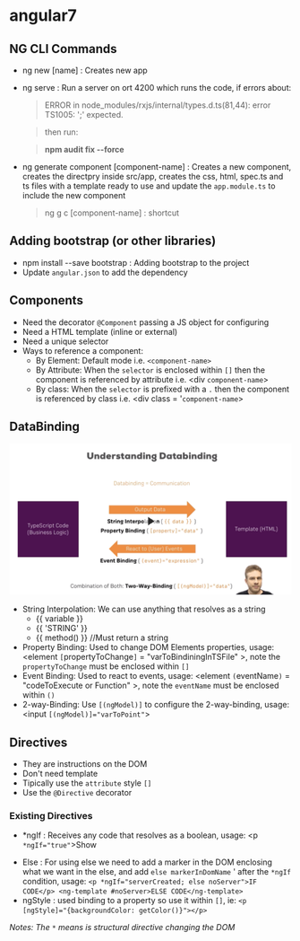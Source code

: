 # angular7

## NG CLI Commands

- ng new [name] :  Creates new app
- ng serve : Run a server on ort 4200 which runs the code, if errors about:
    > ERROR in node_modules/rxjs/internal/types.d.ts(81,44): error TS1005: ';' expected.
    
    > then run:

    > **npm audit fix --force**
    
- ng generate component [component-name] : Creates a new component, creates the directpry inside src/app, creates the 
css, html, spec.ts and ts files with a template ready to use and update the `app.module.ts` to include the new component
    > ng g c [component-name] : shortcut
    
## Adding bootstrap (or other libraries)
 
- npm install --save bootstrap : Adding bootstrap to the project
- Update `angular.json` to add the dependency
 
## Components
 
- Need the decorator `@Component` passing a JS object for configuring
- Need a HTML template (inline or external)
- Need a unique selector
- Ways to reference a component:
  * By Element: Default mode i.e. `<component-name>`
  * By Attribute: When the `selector` is enclosed within `[]` then the component is referenced by attribute i.e. <div `component-name`>
  * By class: When the `selector` is prefixed with a `.` then the component is referenced by class i.e. <div class = '`component-name`>

## DataBinding

![image](imgs/DataBinding.png)

- String Interpolation: We can use anything that resolves as a string
  * {{ variable }}
  * {{ 'STRING' }}
  * {{ method() }} //Must return a string
- Property Binding: Used to change DOM Elements properties, usage: <element `[`propertyToChange`]` = "varToBindiningInTSFile" >, 
note the `propertyToChange` must be enclosed within `[]`
- Event Binding: Used to react to events, usage: <element `(`eventName`)` = "codeToExecute or Function" >, 
note the `eventName` must be enclosed within `()`
- 2-way-Binding: Use `[(ngModel)]` to configure the 2-way-binding, usage: <input `[(ngModel)]="varToPoint"`>

## Directives

- They are instructions on the DOM
- Don't need template
- Tipically use the `attribute` style `[]`
- Use the `@Directive` decorator

### Existing Directives

- *ngIf : Receives any code that resolves as a boolean, usage: <p `*ngIf="true"`>Show</p>
- Else : For using else we need to add a marker in the DOM enclosing what we want in the else, and add `else markerInDomName` '
after the `*ngIf` condition, usage: `<p *ngIf="serverCreated; else noServer">IF CODE</p>
    <ng-template #noServer>ELSE CODE</ng-template>`
- ngStyle : used binding to a property so use it within `[]`, ie: `<p [ngStyle]="{backgroundColor: getColor()}"></p>`

_Notes: The `*` means is structural directive changing the DOM_